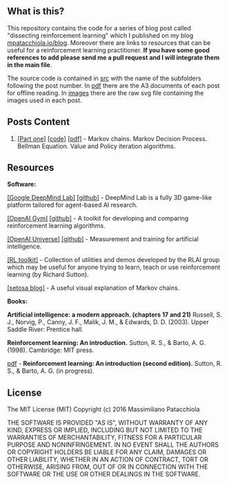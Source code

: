 
What is this?
-------------

This repository contains the code for a series of blog post called "dissecting reinforcement learning" which I published on my blog [mpatacchiola.io/blog](https://mpatacchiola.github.io/blog/). Moreover there are links to resources that can be useful for a reinforcement learning practitioner. **If you have some good references to add please send me a pull request and I will integrate them in the main file**.

The source code is contained in [src](./src) with the name of the subfolders following the post number. In [pdf](./pdf) there are the A3 documents of each post for offline reading. In [images](./images) there are the raw svg file containing the images used in each post.

Posts Content
------------

1. [[Part one]](https://mpatacchiola.github.io/blog/2016/12/09/dissecting-reinforcement-learning.html) [[code]](./src/one) [[pdf]](./pdf) - Markov chains. Markov Decision Process. Bellman Equation. Value and Policy iteration algorithms. 


Resources
---------

**Software:**

[[Google DeepMind Lab]](https://deepmind.com/blog/open-sourcing-deepmind-lab/) [[github]](https://github.com/deepmind/lab) - DeepMind Lab is a fully 3D game-like platform tailored for agent-based AI research.

[[OpenAI Gym]](https://gym.openai.com/) [[github]](https://github.com/openai/gym) - A toolkit for developing and comparing reinforcement learning algorithms.

[[OpenAI Universe]](https://universe.openai.com/) [[github]](https://github.com/openai/universe) - Measurement and training for artificial intelligence.

[[RL toolkit]](http://incompleteideas.net/rlai.cs.ualberta.ca/RLAI/RLtoolkit/RLtoolkit1.0.html) - Collection of utilities and demos developed by the RLAI group which may be useful for anyone trying to learn, teach or use reinforcement learning (by Richard Sutton).

[[setosa blog]](http://setosa.io/blog/2014/07/26/markov-chains/index.html) - A useful visual explanation of Markov chains.

**Books:**

**Artificial intelligence: a modern approach. (chapters 17 and 21)** Russell, S. J., Norvig, P., Canny, J. F., Malik, J. M., & Edwards, D. D. (2003). Upper Saddle River: Prentice hall.

**Reinforcement learning: An introduction.** Sutton, R. S., & Barto, A. G. (1998). Cambridge: MIT press.

[pdf](https://webdocs.cs.ualberta.ca/~sutton/book/bookdraft2016sep.pdf) - **Reinforcement learning: An introduction (second edition).** Sutton, R. S., & Barto, A. G. (in progress).

License
--------
The MIT License (MIT)
Copyright (c) 2016 Massimiliano Patacchiola

THE SOFTWARE IS PROVIDED "AS IS", WITHOUT WARRANTY OF ANY KIND, EXPRESS OR IMPLIED, INCLUDING BUT NOT LIMITED TO THE WARRANTIES OF MERCHANTABILITY, FITNESS FOR A PARTICULAR PURPOSE AND NONINFRINGEMENT. IN NO EVENT SHALL THE AUTHORS OR COPYRIGHT HOLDERS BE LIABLE FOR ANY 
CLAIM, DAMAGES OR OTHER LIABILITY, WHETHER IN AN ACTION OF CONTRACT, TORT OR OTHERWISE, ARISING FROM, OUT OF OR IN CONNECTION WITH THE 
SOFTWARE OR THE USE OR OTHER DEALINGS IN THE SOFTWARE.

